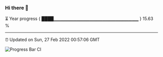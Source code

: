 ### Hi there 👋

⏳ Year progress { ████▁▁▁▁▁▁▁▁▁▁▁▁▁▁▁▁▁▁▁▁▁▁▁▁▁▁ } 15.63 %

---

⏰ Updated on Sun, 27 Feb 2022 00:57:06 GMT

![Progress Bar CI](https://github.com/liununu/liununu/workflows/Progress%20Bar%20CI/badge.svg)
